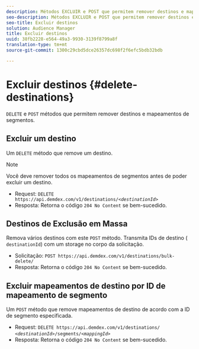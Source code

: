 ```yaml
---
description: Métodos EXCLUIR e POST que permitem remover destinos e mapeamentos de segmentos.
seo-description: Métodos EXCLUIR e POST que permitem remover destinos e mapeamentos de segmentos.
seo-title: Excluir destinos
solution: Audience Manager
title: Excluir destinos
uuid: 38fb2228-e564-49a3-9930-3139f8799a8f
translation-type: tm+mt
source-git-commit: 1300c29cbd5dce26357dc698f2f6efc5bdb32bdb

---
```



# Excluir destinos {#delete-destinations}

`DELETE` e `POST` métodos que permitem remover destinos e mapeamentos de segmentos.

<!-- r_delete_destinations_all.xml -->

## Excluir um destino

Um `DELETE` método que remove um destino.

>[!NOTE]
>
>Você deve remover todos os mapeamentos de segmentos antes de poder excluir um destino.

* Request: `DELETE https://api.demdex.com/v1/destinations/`*`<destinationId>`*
* Resposta: Retorna o código `204 No Content` se bem-sucedido.

## Destinos de Exclusão em Massa

Remova vários destinos com este `POST` método. Transmita IDs de destino ( `destinationId`) com um storage no corpo da solicitação.

* Solicitação: `POST https://api.demdex.com/v1/destinations/bulk-delete/`
* Resposta: Retorna o código `204 No Content` se bem-sucedido.

## Excluir mapeamentos de destino por ID de mapeamento de segmento

Um `POST` método que remove mapeamentos de destino de acordo com a ID de segmento especificada.

* Request: `DELETE https://api.demdex.com/v1/destinations/` *`<destinationId>`*`/segments/`*`<mappingId>`*
* Resposta: Retorna o código `204 No Content` se bem-sucedido.